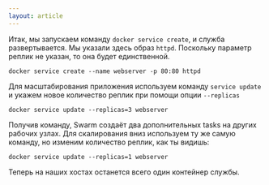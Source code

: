 ```yaml
---
layout: article
---
```


Итак, мы запускаем команду `docker service create`, и служба развертывается. Мы указали здесь образ `httpd`. Поскольку параметр реплик не указан, то она будет единственной.

```
docker service create --name webserver -p 80:80 httpd
```

Для масштабирования приложения используем команду `service update` и укажем новое количество реплик при помощи опции `--replicas`

```
docker service update --replicas=3 webserver
```

Получив команду, Swarm создаёт два дополнительных tasks на других рабочих узлах. Для скалирования вниз используем ту же самую команду, но изменим количество реплик, как ты видишь:

```
docker service update --replicas=1 webserver
```

Теперь на наших хостах останется всего один контейнер службы.
